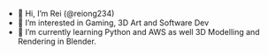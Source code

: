 - 👋 Hi, I’m Rei (@reiong234)
- 👀 I’m interested in Gaming, 3D Art and Software Dev
- 🌱 I’m currently learning Python and AWS as well 3D Modelling and Rendering in Blender.

<!---
reiong234/reiong234 is a ✨ special ✨ repository because its `README.md` (this file) appears on your GitHub profile.
You can click the Preview link to take a look at your changes.
--->
